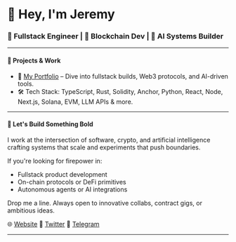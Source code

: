 # 👋 Hey, I'm Jeremy

### 🧠 Fullstack Engineer | 🧱 Blockchain Dev | 🤖 AI Systems Builder

---

#### 🚀 Projects & Work
- 🔗 [My Portfolio](https://9owls.dev) – Dive into fullstack builds, Web3 protocols, and AI-driven tools.
- 🛠️ Tech Stack: TypeScript, Rust, Solidity, Anchor, Python, React, Node, Next.js, Solana, EVM, LLM APIs & more.

---

#### 💬 Let's Build Something Bold
I work at the intersection of software, crypto, and artificial intelligence crafting systems that scale and experiments that push boundaries.

If you're looking for firepower in:
- Fullstack product development  
- On-chain protocols or DeFi primitives  
- Autonomous agents or AI integrations  

Drop me a line. Always open to innovative collabs, contract gigs, or ambitious ideas.


🌐 [Website](https://9owls.dev)
🔗 [Twitter](https://x.com/NineOwlsDev)
🔗 [Telegram](https://t.me/NineOwlsDev)

---
